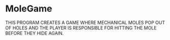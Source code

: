 # MoleGame
THIS PROGRAM CREATES A GAME WHERE MECHANICAL MOLES POP OUT OF HOLES AND THE  PLAYER IS RESPONSIBLE FOR HITTING THE MOLE BEFORE THEY HIDE AGAIN.

